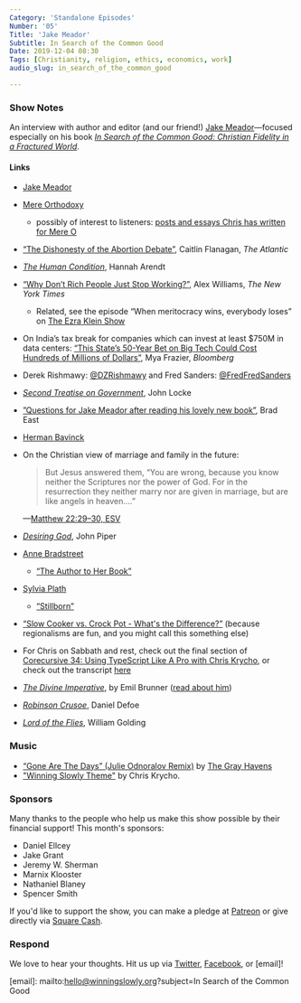 ```yaml
---
Category: 'Standalone Episodes'
Number: '05'
Title: 'Jake Meador'
Subtitle: In Search of the Common Good
Date: 2019-12-04 08:30
Tags: [Christianity, religion, ethics, economics, work]
audio_slug: in_search_of_the_common_good

---
```


### Show Notes

An interview with author and editor (and our friend!) [Jake Meador]—focused especially on his book [<cite>In Search of the Common Good: Christian Fidelity in a Fractured World</cite>][book].

[Jake Meador]: https://jakemeador.com

[book]: https://www.alibris.com/In-Search-of-the-Common-Good-Christian-Fidelity-in-a-Fractured-World-Jake-Meador/book/42719272?matches=23

#### Links

- [Jake Meador]

- [Mere Orthodoxy](https://mereorthodoxy.com)
    - possibly of interest to listeners: [posts and essays Chris has written for Mere O](https://mereorthodoxy.com/author/chris-krycho/)

- [“The Dishonesty of the Abortion Debate”](https://www.theatlantic.com/magazine/archive/2019/12/the-things-we-cant-face/600769/), Caitlin Flanagan, <cite>The Atlantic</cite>

- [<cite>The Human Condition</cite>](https://www.alibris.com/The-Human-Condition-Second-Edition-Professor-Hannah-Arendt/book/12474117?matches=45), Hannah Arendt

- [“Why Don’t Rich People Just Stop Working?”](https://www.nytimes.com/2019/10/17/style/rich-people-things.html), Alex Williams, <cite>The New York Times</cite>
    - Related, see the episode “When meritocracy wins, everybody loses” on [The Ezra Klein Show](https://www.vox.com/ezra-klein-show-podcast)

- On India’s tax break for companies which can invest at least $750M in data centers: [“This State’s 50-Year Bet on Big Tech Could Cost Hundreds of Millions of Dollars”](https://www.bloomberg.com/news/articles/2019-11-06/indiana-s-50-year-big-tech-bet-may-be-worth-hundreds-of-millions), Mya Frazier, <cite>Bloomberg</cite>

- Derek Rishmawy: [@DZRishmawy](https://twitter.com/DZRishmawy) and Fred Sanders: [@FredFredSanders](https://twitter.com/FredFredSanders)

- [<cite>Second Treatise on Government</cite>](https://www.alibris.com/Second-Treatise-on-Government-John-Locke/book/34508666?matches=8), John Locke

- [”Questions for Jake Meador after reading his lovely new book”](http://resident-theologian.blogspot.com/2019/08/questions-for-jake-meador-after-reading.html), Brad East

- [Herman Bavinck](https://en.wikipedia.org/wiki/Herman_Bavinck)

- On the Christian view of marriage and family in the future:

    > But Jesus answered them, “You are wrong, because you know neither the Scriptures nor the power of God. For in the resurrection they neither marry nor are given in marriage, but are like angels in heaven.…”

    —[Matthew 22:29–30, ESV](https://www.esv.org/Matthew+22/)

- [<cite>Desiring God</cite>](https://www.alibris.com/Desiring-God-Meditations-of-a-Christian-Hedonist-John-Piper/book/9038827?matches=369), John Piper

- [Anne Bradstreet](https://en.wikipedia.org/wiki/Anne_Bradstreet)
    - [“The Author to Her Book”](https://poets.org/poem/author-her-book)

- [Sylvia Plath](https://en.wikipedia.org/wiki/Sylvia_Plath)
    - [“Stillborn”](https://www.americanpoems.com/poets/sylviaplath/stillborn/)

- [“Slow Cooker vs. Crock Pot - What's the Difference?”](https://www.thespruceeats.com/slow-cooker-vs-crock-pot-whats-the-difference-3061070) (because regionalisms are fun, and you might call this something else)

- For Chris on Sabbath and rest, check out the final section of [Corecursive 34: Using TypeScript Like A Pro with Chris Krycho](https://corecursive.com/034-chris-krycho-typescript/), or check out the transcript [here](https://corecursive.com/TYPESCRIPT-TRANSCRIPT/)

- [<cite>The Divine Imperative</cite>](https://www.alibris.com/The-Divine-Imperative-A-Study-in-Christian-Ethics-Emil-Brunner/book/1763417?matches=37), by Emil Brunner ([read about him](https://en.wikipedia.org/wiki/Emil_Brunner))

- [<cite>Robinson Crusoe</cite>](https://www.alibris.com/Robinson-Crusoe-Daniel-Defoe/book/5784463?matches=4342), Daniel Defoe

- [<cite>Lord of the Flies</cite>](https://www.alibris.com/Lord-of-the-Flies-Sir-William-Golding/book/4033081?matches=2774), William Golding

### Music

- [“Gone Are The Days” (Julie Odnoralov Remix)](https://smarturl.it/tghremixgone) by [The Gray Havens](https://thegrayhavens.bandcamp.com)
- ["Winning Slowly Theme"](https://soundcloud.com/chriskrycho/winning-slowly) by Chris Krycho. 

### Sponsors

Many thanks to the people who help us make this show possible by their financial support! This month's sponsors:

- Daniel Ellcey
- Jake Grant
- Jeremy W. Sherman
- Marnix Klooster
- Nathaniel Blaney
- Spencer Smith

If you'd like to support the show, you can make a pledge at [Patreon] or give directly via [Square Cash].

[Patreon]: https://www.patreon.com/winningslowly
[Square Cash]: https://cash.me/$winningslowly

### Respond

We love to hear your thoughts. Hit us up via [Twitter], [Facebook], or [email]!

[Twitter]: //www.twitter.com/winningslowly
[Facebook]: //www.facebook.com/winningslowlypodcast

[email]: mailto:hello@winningslowly.org?subject=In Search of the Common Good
